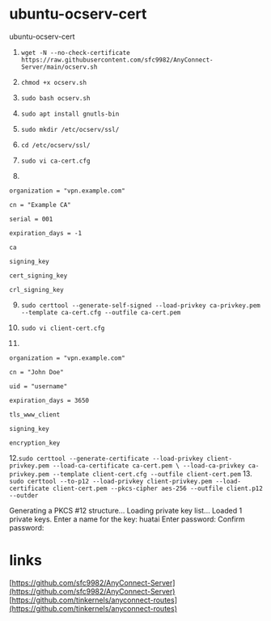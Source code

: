 # ubuntu-ocserv-cert
ubuntu-ocserv-cert

1. `wget -N --no-check-certificate https://raw.githubusercontent.com/sfc9982/AnyConnect-Server/main/ocserv.sh`

2. `chmod +x ocserv.sh`

3. `sudo bash ocserv.sh`

4. `sudo apt install gnutls-bin`

5. `sudo mkdir /etc/ocserv/ssl/`

6. `cd /etc/ocserv/ssl/`

7. `sudo vi ca-cert.cfg`

8. 
```
organization = "vpn.example.com"

cn = "Example CA"

serial = 001

expiration_days = -1

ca

signing_key

cert_signing_key

crl_signing_key
```

9. `sudo certtool --generate-self-signed --load-privkey ca-privkey.pem --template ca-cert.cfg --outfile ca-cert.pem`

10. `sudo vi client-cert.cfg`

11. 
```
organization = "vpn.example.com"

cn = "John Doe"

uid = "username"

expiration_days = 3650

tls_www_client

signing_key

encryption_key
```

12.`sudo certtool --generate-certificate --load-privkey client-privkey.pem --load-ca-certificate ca-cert.pem \
    --load-ca-privkey ca-privkey.pem --template client-cert.cfg --outfile client-cert.pem`
13. `sudo certtool --to-p12 --load-privkey client-privkey.pem --load-certificate client-cert.pem --pkcs-cipher aes-256 --outfile client.p12 --outder`

Generating a PKCS #12 structure...
Loading private key list...
Loaded 1 private keys.
Enter a name for the key: huatai
Enter password:
Confirm password:


    
    
# links
[https://github.com/sfc9982/AnyConnect-Server](https://github.com/sfc9982/AnyConnect-Server)
[https://github.com/tinkernels/anyconnect-routes](https://github.com/tinkernels/anyconnect-routes)

